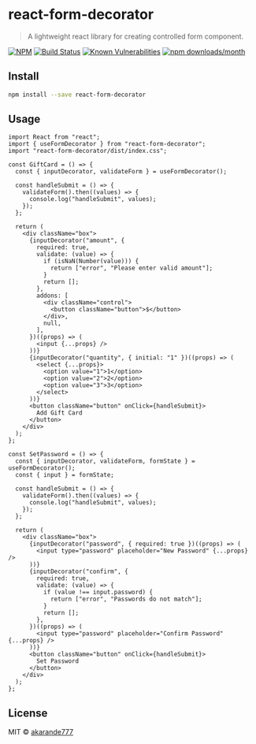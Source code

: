 # react-form-decorator

> A lightweight react library for creating controlled form component.

[![NPM](https://img.shields.io/npm/v/react-form-decorator.svg)](https://www.npmjs.com/package/react-form-decorator)
[![Build Status](https://travis-ci.com/akarande777/react-form-decorator.svg?branch=master)](https://travis-ci.com/akarande777/react-form-decorator)
[![Known Vulnerabilities](https://snyk.io/test/npm/react-form-decorator/badge.svg)](https://snyk.io/test/npm/react-form-decorator)
[![npm downloads/month](https://img.shields.io/npm/dm/react-form-decorator)](https://www.npmjs.com/package/react-form-decorator)

## Install

```bash
npm install --save react-form-decorator
```

## Usage

```tsx
import React from "react";
import { useFormDecorator } from "react-form-decorator";
import "react-form-decorator/dist/index.css";
```

```tsx
const GiftCard = () => {
  const { inputDecorator, validateForm } = useFormDecorator();

  const handleSubmit = () => {
    validateForm().then((values) => {
      console.log("handleSubmit", values);
    });
  };

  return (
    <div className="box">
      {inputDecorator("amount", {
        required: true,
        validate: (value) => {
          if (isNaN(Number(value))) {
            return ["error", "Please enter valid amount"];
          }
          return [];
        },
        addons: [
          <div className="control">
            <button className="button">$</button>
          </div>,
          null,
        ],
      })((props) => (
        <input {...props} />
      ))}
      {inputDecorator("quantity", { initial: "1" })((props) => (
        <select {...props}>
          <option value="1">1</option>
          <option value="2">2</option>
          <option value="3">3</option>
        </select>
      ))}
      <button className="button" onClick={handleSubmit}>
        Add Gift Card
      </button>
    </div>
  );
};
```

```tsx
const SetPassword = () => {
  const { inputDecorator, validateForm, formState } = useFormDecorator();
  const { input } = formState;

  const handleSubmit = () => {
    validateForm().then((values) => {
      console.log("handleSubmit", values);
    });
  };

  return (
    <div className="box">
      {inputDecorator("password", { required: true })((props) => (
        <input type="password" placeholder="New Password" {...props} />
      ))}
      {inputDecorator("confirm", {
        required: true,
        validate: (value) => {
          if (value !== input.password) {
            return ["error", "Passwords do not match"];
          }
          return [];
        },
      })((props) => (
        <input type="password" placeholder="Confirm Password" {...props} />
      ))}
      <button className="button" onClick={handleSubmit}>
        Set Password
      </button>
    </div>
  );
};
```

## License

MIT © [akarande777](https://github.com/akarande777)
